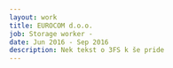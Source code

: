 ```yaml
---
layout: work
title: EUROCOM d.o.o.
job: Storage worker -
date: Jun 2016 - Sep 2016
description: Nek tekst o 3FS k še pride
---
```

